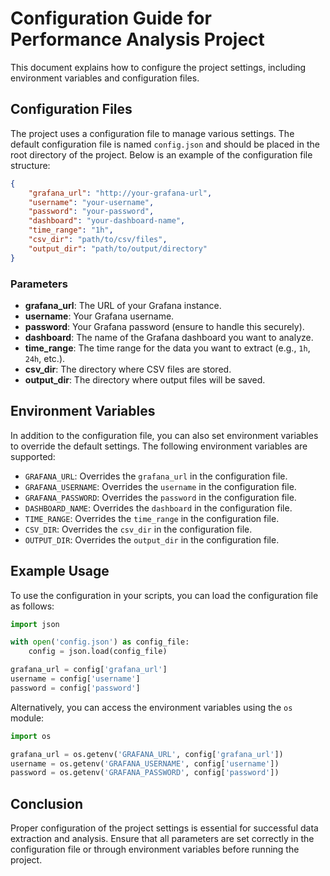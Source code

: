 # Configuration Guide for Performance Analysis Project

This document explains how to configure the project settings, including environment variables and configuration files.

## Configuration Files

The project uses a configuration file to manage various settings. The default configuration file is named `config.json` and should be placed in the root directory of the project. Below is an example of the configuration file structure:

```json
{
    "grafana_url": "http://your-grafana-url",
    "username": "your-username",
    "password": "your-password",
    "dashboard": "your-dashboard-name",
    "time_range": "1h",
    "csv_dir": "path/to/csv/files",
    "output_dir": "path/to/output/directory"
}
```

### Parameters

- **grafana_url**: The URL of your Grafana instance.
- **username**: Your Grafana username.
- **password**: Your Grafana password (ensure to handle this securely).
- **dashboard**: The name of the Grafana dashboard you want to analyze.
- **time_range**: The time range for the data you want to extract (e.g., `1h`, `24h`, etc.).
- **csv_dir**: The directory where CSV files are stored.
- **output_dir**: The directory where output files will be saved.

## Environment Variables

In addition to the configuration file, you can also set environment variables to override the default settings. The following environment variables are supported:

- `GRAFANA_URL`: Overrides the `grafana_url` in the configuration file.
- `GRAFANA_USERNAME`: Overrides the `username` in the configuration file.
- `GRAFANA_PASSWORD`: Overrides the `password` in the configuration file.
- `DASHBOARD_NAME`: Overrides the `dashboard` in the configuration file.
- `TIME_RANGE`: Overrides the `time_range` in the configuration file.
- `CSV_DIR`: Overrides the `csv_dir` in the configuration file.
- `OUTPUT_DIR`: Overrides the `output_dir` in the configuration file.

## Example Usage

To use the configuration in your scripts, you can load the configuration file as follows:

```python
import json

with open('config.json') as config_file:
    config = json.load(config_file)

grafana_url = config['grafana_url']
username = config['username']
password = config['password']
```

Alternatively, you can access the environment variables using the `os` module:

```python
import os

grafana_url = os.getenv('GRAFANA_URL', config['grafana_url'])
username = os.getenv('GRAFANA_USERNAME', config['username'])
password = os.getenv('GRAFANA_PASSWORD', config['password'])
```

## Conclusion

Proper configuration of the project settings is essential for successful data extraction and analysis. Ensure that all parameters are set correctly in the configuration file or through environment variables before running the project.